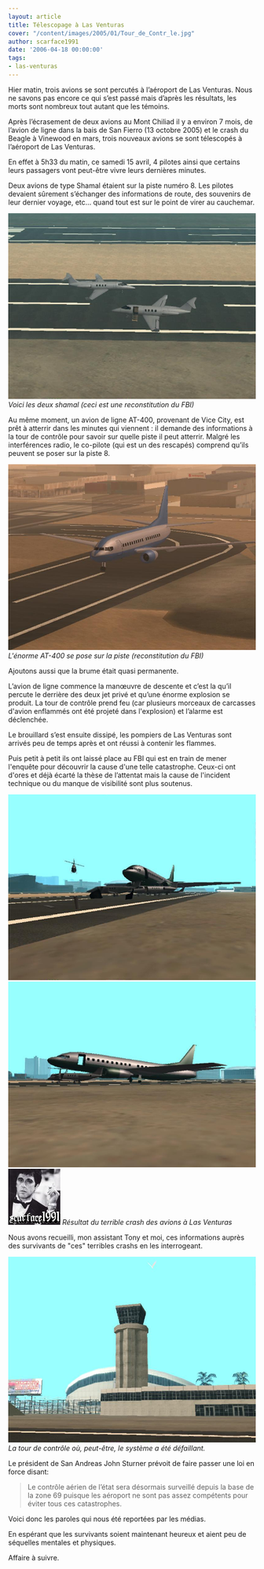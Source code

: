 ```yaml
---
layout: article
title: Télescopage à Las Venturas
cover: "/content/images/2005/01/Tour_de_Contr_le.jpg"
author: scarface1991
date: '2006-04-18 00:00:00'
tags:
- las-venturas
---
```


Hier matin,&nbsp;trois avions se sont percutés à l’aéroport de Las Venturas. Nous ne savons pas encore ce qui s’est passé mais d’après les résultats, les morts sont nombreux tout autant que les témoins.

Après l’écrasement de deux avions au Mont Chiliad il y a environ 7 mois, de l’avion de ligne dans la bais de San Fierro (13 octobre 2005) et le crash du Beagle à Vinewood en mars, trois nouveaux avions se sont télescopés à l’aéroport de Las Venturas.

En effet à 5h33 du matin, ce samedi 15 avril, 4 pilotes ainsi que certains leurs passagers vont peut-être&nbsp;vivre leurs dernières minutes.

Deux avions de type Shamal étaient sur la piste numéro 8. Les pilotes devaient sûrement s’échanger des informations de route, des souvenirs de leur dernier voyage, etc… quand tout est sur le point de virer au cauchemar.

![Voici les deux shamal (ceci est une reconstitution du FBI)](/content/images/2005/01/Deux_shamal_sur_la_piste.jpg)
_Voici les deux shamal (ceci est une reconstitution du FBI)_

Au même moment, un avion de ligne AT-400, provenant de Vice City, est prêt à atterrir dans les minutes qui viennent&nbsp;: il demande des informations à la tour de contrôle pour savoir sur quelle piste il peut atterrir. Malgré les interférences radio, le co-pilote (qui est un des rescapés) comprend qu’ils peuvent se poser sur la piste 8.

![L'énorme AT-400 se pose sur la piste (reconstitution du FBI)](/content/images/2005/01/At-400_sur_la_piste.jpg)
_L'énorme AT-400 se pose sur la piste (reconstitution du FBI)_

Ajoutons aussi que la brume était quasi permanente.

L’avion de ligne commence la manœuvre de descente et c’est la qu’il percute le derrière des deux jet privé et qu’une énorme explosion se produit. La tour de contrôle prend feu (car plusieurs morceaux de carcasses d'avion enflammés&nbsp;ont été projeté dans l'explosion) et l’alarme est déclenchée.

Le brouillard s’est ensuite dissipé, les pompiers de Las Venturas sont arrivés peu de temps après et ont réussi à contenir les flammes.

Puis petit à petit ils ont laissé place au FBI qui est en train de&nbsp;mener l'enquête pour découvrir la cause d'une telle catastrophe. Ceux-ci ont d'ores et déjà écarté la thèse de l’attentat mais la cause de l'incident technique ou du manque de visibilité sont plus soutenus.

![](/content/images/2005/01/Explosion_N_1.jpg)
![](/content/images/2005/01/Explosion_N_2.jpg)
![Résultat du terrible crash des avions à Las Venturas](/content/images/2005/01/Explosion_N_3.jpg)
_Résultat du terrible crash des avions à Las Venturas_

Nous avons recueilli, mon assistant Tony et moi, ces informations auprès des survivants de "ces" terribles crashs en les interrogeant.

![La tour de contrôle où, peut-être, le système a été défaillant.](/content/images/2005/01/Tour_de_Contr_le.jpg)
_La tour de contrôle où, peut-être, le système a été défaillant._

Le président de San Andreas John Sturner prévoit de faire passer une loi en force disant:

> Le contrôle aérien de l’état sera désormais surveillé depuis la base de la zone 69 puisque les aéroport ne sont pas assez compétents pour éviter tous ces catastrophes.

Voici donc les paroles qui nous été reportées par les médias.

En espérant que les survivants soient maintenant heureux et aient peu de séquelles mentales et physiques.

Affaire à suivre.

<!--kg-card-end: markdown-->
